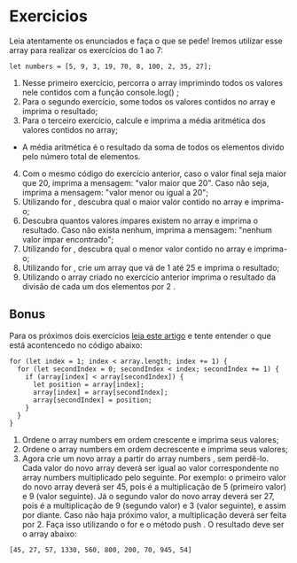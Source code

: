 # Exercicios

Leia atentamente os enunciados e faça o que se pede! Iremos utilizar esse array para realizar os exercícios do 1 ao 7:
```
let numbers = [5, 9, 3, 19, 70, 8, 100, 2, 35, 27];
```

1. Nesse primeiro exercício, percorra o array imprimindo todos os valores nele contidos com a função console.log() ;
1. Para o segundo exercício, some todos os valores contidos no array e imprima o resultado;
1. Para o terceiro exercício, calcule e imprima a média aritmética dos valores contidos no array;
* A média aritmética é o resultado da soma de todos os elementos divido pelo número total de elementos.
4. Com o mesmo código do exercício anterior, caso o valor final seja maior que 20, imprima a mensagem: "valor maior que 20". Caso não seja, imprima a mensagem: "valor menor ou igual a 20"; 
5. Utilizando for , descubra qual o maior valor contido no array e imprima-o;
5. Descubra quantos valores ímpares existem no array e imprima o resultado. Caso não exista nenhum, imprima a mensagem: "nenhum valor ímpar encontrado";
5. Utilizando for , descubra qual o menor valor contido no array e imprima-o;
5. Utilizando for , crie um array que vá de 1 até 25 e imprima o resultado;
5. Utilizando o array criado no exercício anterior imprima o resultado da divisão de cada um dos elementos por 2 .

## Bonus

Para os próximos dois exercícios [leia este artigo](http://devfuria.com.br/logica-de-programacao/introducao-ao-algoritmo-de-ordenacao-bubble-sort/) e tente entender o que está acontencedo no código abaixo:
```
for (let index = 1; index < array.length; index += 1) {
  for (let secondIndex = 0; secondIndex < index; secondIndex += 1) {
    if (array[index] < array[secondIndex]) {
      let position = array[index];
      array[index] = array[secondIndex];
      array[secondIndex] = position;
    }
  }
}
```
1. Ordene o array numbers em ordem crescente e imprima seus valores;
1. Ordene o array numbers em ordem decrescente e imprima seus valores;
1. Agora crie um novo array a partir do array numbers , sem perdê-lo. Cada valor do novo array deverá ser igual ao valor correspondente no array numbers multiplicado pelo seguinte. Por exemplo: o primeiro valor do novo array deverá ser 45, pois é a multiplicação de 5 (primeiro valor) e 9 (valor seguinte). Já o segundo valor do novo array deverá ser 27, pois é a multiplicação de 9 (segundo valor) e 3 (valor seguinte), e assim por diante. Caso não haja próximo valor, a multiplicação deverá ser feita por 2. Faça isso utilizando o for e o método push . O resultado deve ser o array abaixo:
```
[45, 27, 57, 1330, 560, 800, 200, 70, 945, 54]
```
